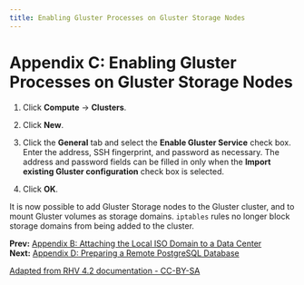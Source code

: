 ```yaml
---
title: Enabling Gluster Processes on Gluster Storage Nodes
---
```


# Appendix C: Enabling Gluster Processes on Gluster Storage Nodes

1. Click **Compute** &rarr; **Clusters**.

2. Click **New**.

3. Click the **General** tab and select the **Enable Gluster Service** check box. Enter the address, SSH fingerprint, and password as necessary. The address and password fields can be filled in only when the **Import existing Gluster configuration** check box is selected.

4. Click **OK**.

It is now possible to add Gluster Storage nodes to the Gluster cluster, and to mount Gluster volumes as storage domains. `iptables` rules no longer block storage domains from being added to the cluster.

**Prev:** [Appendix B: Attaching the Local ISO Domain to a Data Center](appe-Attaching_the_Local_ISO_Domain_to_a_Data_Center) <br>
**Next:** [Appendix D: Preparing a Remote PostgreSQL Database](appe-Preparing_a_Remote_PostgreSQL_Database)

[Adapted from RHV 4.2 documentation - CC-BY-SA](https://access.redhat.com/documentation/en-us/red_hat_virtualization/4.2/html/installation_guide/appe-enabling_gluster_processes_on_red_hat_gluster_storage_nodes)
